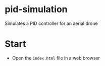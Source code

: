# pid-simulation

Simulates a PID controller for an aerial drone

# Start
* Open the `index.html` file in a web browser
